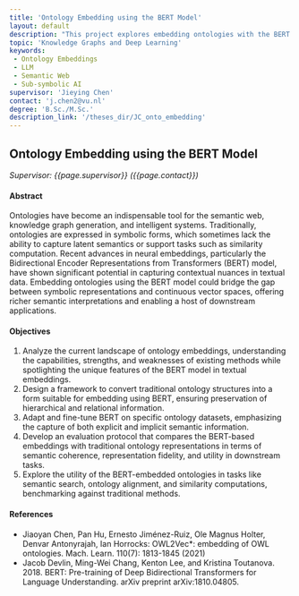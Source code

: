 ```yaml
---
title: 'Ontology Embedding using the BERT Model'
layout: default
description: "This project explores embedding ontologies with the BERT model to enhance semantic web and intelligent systems, bridging symbolic and vector space representations. It aims to capture latent semantics, improving similarity computations and enabling richer downstream applications."
topic: 'Knowledge Graphs and Deep Learning'
keywords: 
 - Ontology Embeddings
 - LLM
 - Semantic Web
 - Sub-symbolic AI
supervisor: 'Jieying Chen'
contact: 'j.chen2@vu.nl'
degree: 'B.Sc./M.Sc.'
description_link: '/theses_dir/JC_onto_embedding'
---
```


## Ontology Embedding using the BERT Model

*Supervisor: {{page.supervisor}} ({{page.contact}})*

#### Abstract 
Ontologies have become an indispensable tool for the semantic web, knowledge graph generation, and intelligent systems. Traditionally, ontologies are expressed in symbolic forms, which sometimes lack the ability to capture latent semantics or support tasks such as similarity computation. Recent advances in neural embeddings, particularly the Bidirectional Encoder Representations from Transformers (BERT) model, have shown significant potential in capturing contextual nuances in textual data. Embedding ontologies using the BERT model could bridge the gap between symbolic representations and continuous vector spaces, offering richer semantic interpretations and enabling a host of downstream applications.

#### Objectives
1. Analyze the current landscape of ontology embeddings, understanding the capabilities, strengths, and weaknesses of existing methods while spotlighting the unique features of the BERT model in textual embeddings.
2. Design a framework to convert traditional ontology structures into a form suitable for embedding using BERT, ensuring preservation of hierarchical and relational information.
3. Adapt and fine-tune BERT on specific ontology datasets, emphasizing the capture of both explicit and implicit semantic information.
4. Develop an evaluation protocol that compares the BERT-based embeddings with traditional ontology representations in terms of semantic coherence, representation fidelity, and utility in downstream tasks.
5. Explore the utility of the BERT-embedded ontologies in tasks like semantic search, ontology alignment, and similarity computations, benchmarking against traditional methods.

#### References
- Jiaoyan Chen, Pan Hu, Ernesto Jiménez-Ruiz, Ole Magnus Holter, Denvar Antonyrajah, Ian Horrocks: OWL2Vec*: embedding of OWL ontologies. Mach. Learn. 110(7): 1813-1845 (2021)
- Jacob Devlin, Ming-Wei Chang, Kenton Lee, and Kristina Toutanova. 2018. BERT: Pre-training of Deep Bidirectional Transformers for Language Understanding. arXiv preprint arXiv:1810.04805.
